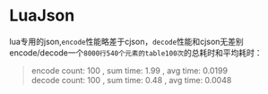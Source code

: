# LuaJson
lua专用的json,`encode`性能略差于cjson，`decode`性能和cjson无差别  
encode/decode一个`8000行540个元素的table100次`的总耗时和平均耗时：  
>encode count: 	100	, sum time: 	1.99	, avg time: 	0.0199  
>decode count: 	100	, sum time: 	0.48	, avg time: 	0.0048  
